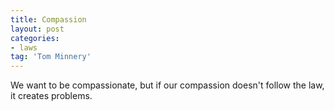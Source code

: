 ```yaml
---
title: Compassion
layout: post
categories:
- laws
tag: 'Tom Minnery'
---
```


We want to be compassionate, but if our compassion doesn't follow the law, it creates problems.